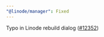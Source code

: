 ```yaml
---
"@linode/manager": Fixed
---
```


Typo in Linode rebuild dialog ([#12352](https://github.com/linode/manager/pull/12352))
